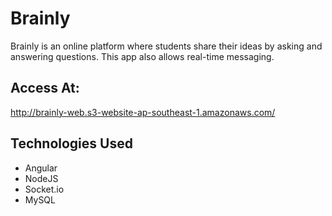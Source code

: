 # Brainly

Brainly is an online platform where students share their ideas by asking and answering questions. This app also allows real-time messaging.

## Access At:
http://brainly-web.s3-website-ap-southeast-1.amazonaws.com/

## Technologies Used
* Angular
* NodeJS
* Socket.io
* MySQL
